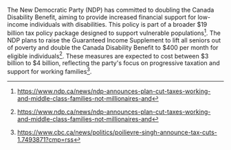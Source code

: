 The New Democratic Party (NDP) has committed to doubling the Canada Disability Benefit, aiming to provide increased financial support for low-income individuals with disabilities. This policy is part of a broader $19 billion tax policy package designed to support vulnerable populations[^1]. The NDP plans to raise the Guaranteed Income Supplement to lift all seniors out of poverty and double the Canada Disability Benefit to $400 per month for eligible individuals[^2]. These measures are expected to cost between $3 billion to $4 billion, reflecting the party's focus on progressive taxation and support for working families[^3].

[^1]: https://www.ndp.ca/news/ndp-announces-plan-cut-taxes-working-and-middle-class-families-not-millionaires-and
[^2]: https://www.ndp.ca/news/ndp-announces-plan-cut-taxes-working-and-middle-class-families-not-millionaires-and
[^3]: https://www.cbc.ca/news/politics/poilievre-singh-announce-tax-cuts-1.7493871?cmp=rss
